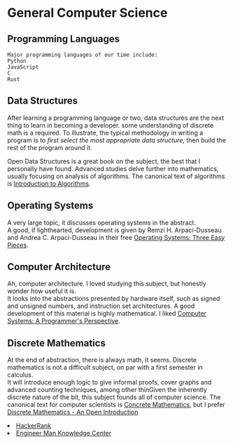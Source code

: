 # General Computer Science

## Programming Languages
    Major programming languages of our time include:
    Python
    JavaScript
    C
    Rust

## Data Structures
After learning a programming language or two,
data structures are the next thing to learn in becoming 
a developer.
some understanding of discrete math is a required.
To illustrate, the typical methodology in writing a program is to
<em>first select the most appropriate data structure,</em>
then build the rest of the program around it.

Open Data Structures 
is a great book on the subject, the best that I
personally have found.
Advanced studies delve further into mathematics, usually focusing on analysis of 
algorithms.
The canonical text of algorithms is <a href="https://mitpress.mit.edu/books/introduction-algorithms-third-edition">Introduction to Algorithms</a>.

## Operating Systems
A very large topic, it
discusses operating systems in the abstract.  
A good, if lighthearted, development is given by 
Remzi H. Arpaci-Dusseau and Andrea C. Arpaci-Dusseau in
their free <a href="http://pages.cs.wisc.edu/~remzi/OSTEP/"> Operating Systems: Three Easy Pieces</a>.
                
## Computer Architecture
Ah, computer architecture.  I loved studying this subject,
but honestly wonder how useful it is.  
It looks into the abstractions presented by
hardware itself, such as signed and unsigned numbers, 
and instruction set architectures.
A good development of this
material is highly mathematical.
I liked <a href="http://www.csapp.cs.cmu.edu/">Computer Systems: A Programmer's Perspective</a>.

## Discrete Mathematics
At the end of abstraction, there is always math, it seems.
Discrete mathematics is not a difficult subject,
on par with a first semester in calculus.  
It will introduce enough logic to give informal proofs, 
cover graphs and advanced counting techniques, among other thinGiven the inherently discrete nature of the bit, this
subject founds all of computer science.
The canonical text for computer scientists is
<a href="https://en.wikipedia.org/wiki/Concrete_Mathematics">Concrete Mathematics</a>,
but I prefer <a href="http://discrete.openmathbooks.org/dmoi3.html"> Discrete Mathematics - An Open Introduction</a>

<li><a href="https://www.hackerrank.com/">HackerRank</a></li>
<li><a href="https://emkc.org/">Engineer Man Knowledge Center</a></li>
